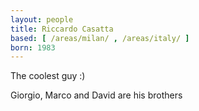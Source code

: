 ```yaml
---
layout: people
title: Riccardo Casatta
based: [ /areas/milan/ , /areas/italy/ ]
born: 1983
---
```


The coolest guy :)

Giorgio, Marco and David are his brothers
